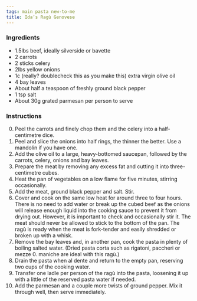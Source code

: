 ```yaml
---
tags: main pasta new-to-me
title: Ida’s Ragù Genovese
---
```


### Ingredients
* 1.5lbs beef, ideally silverside or bavette
* 2 carrots
* 2 sticks celery
* 2lbs yellow onions
* 1c (really? doublecheck this as you make this) extra virgin olive oil
* 4 bay leaves
* About half a teaspoon of freshly ground black pepper
* 1 tsp	salt
* About 30g grated parmesan per person to serve

### Instructions
0. Peel the carrots and finely chop them and the celery into a half-centimetre dice.
0. Peel and slice the onions into half rings, the thinner the better. Use a mandolin if you have one.
0. Add the olive oil to a large, heavy-bottomed saucepan, followed by the carrots, celery, onions and bay leaves.
0. Prepare the meat by removing any excess fat and cutting it into three-centimetre cubes.
0. Heat the pan of vegetables on a low flame for five minutes, stirring occasionally.
0. Add the meat, ground black pepper and salt. Stir.
0. Cover and cook on the same low heat for around three to four hours. There is no need to add water or break up the cubed beef as the onions will release enough liquid into the cooking sauce to prevent it from drying out. However, it is important to check and occasionally stir it. The meat should never be allowed to stick to the bottom of the pan. The ragù is ready when the meat is fork-tender and easily shredded or broken up with a whisk.
0. Remove the bay leaves and, in another pan, cook the pasta in plenty of boiling salted water. (Dried pasta corta such as rigatoni, paccheri or mezze 0. maniche are ideal with this ragù.)
0. Drain the pasta when al dente and return to the empty pan, reserving two cups of the cooking water.
0. Transfer one ladle per person of the ragù into the pasta, loosening it up with a little of the reserved pasta water if needed.
0. Add the parmesan and a couple more twists of ground pepper. Mix it through well, then serve immediately.